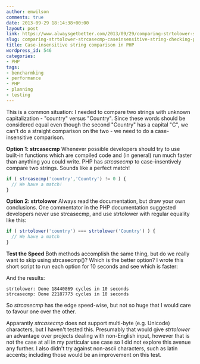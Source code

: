 ```yaml
---
author: emwilson
comments: true
date: 2013-09-29 18:14:38+00:00
layout: post
link: https://www.alwaysgetbetter.com/2013/09/29/comparing-strtolower-strcasecmp-caseinsensitive-string-checking-php/
slug: comparing-strtolower-strcasecmp-caseinsensitive-string-checking-php
title: Case-insensitive string comparison in PHP
wordpress_id: 546
categories:
- PHP
tags:
- bencharmking
- performance
- PHP
- planning
- testing
---
```


This is a common situation: I needed to compare two strings with unknown capitalization - "country" versus "Country". Since these words should be considered equal even though the second "Country" has a capital "C", we can't do a straight comparison on the two - we need to do a case-insensitive comparison.

**Option 1: strcasecmp**
Whenever possible developers should try to use built-in functions which are compiled code and (in general) run much faster than anything you could write. PHP has _strcasecmp_ to case-insentively compare two strings. Sounds like a perfect match!

```php
if ( strcasecmp('country','Country') != 0 ) {
  // We have a match!
}
```

**Option 2: strtolower**
Always read the documentation, but draw your own conclusions. One commentator in the PHP documentation suggested developers never use strcasecmp, and use strtolower with regular equality like this:
```php
if ( strtolower('country') === strtolower('Country') ) {
  // We have a match
}
```

**Test the Speed**
Both methods accomplish the same thing, but do we really want to skip using strcasecmp()? Which is the better option?
I wrote this short script to run each option for 10 seconds and see which is faster:


And the results:

    
    
    strtolower: Done 18440869 cycles in 10 seconds
    strcasecmp: Done 22187773 cycles in 10 seconds
    



So _strcasecmp_ has the edge speed-wise, but not so huge that I would care to favour one over the other.

Apparantly _strcasecmp_ does not support multi-byte (e.g. Unicode) characters, but I haven't tested this. Presumably that would give _strtolower_ an advantage over projects dealing with non-English input, however that is not the case at all in my particular use case so I did not explore this avenue any further. I also didn't try against non-ascii characters, such as latin accents; including those would be an improvement on this test.
